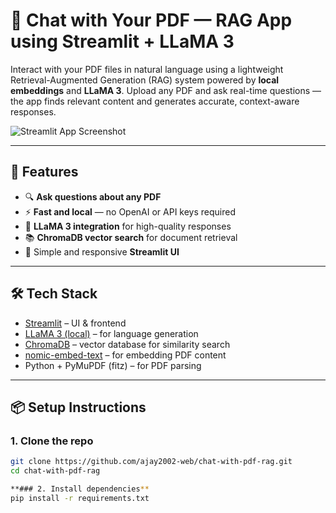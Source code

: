 # 📄 Chat with Your PDF — RAG App using Streamlit + LLaMA 3

Interact with your PDF files in natural language using a lightweight Retrieval-Augmented Generation (RAG) system powered by **local embeddings** and **LLaMA 3**. Upload any PDF and ask real-time questions — the app finds relevant content and generates accurate, context-aware responses.

![Streamlit App Screenshot](<img width="1897" height="827" alt="image" src="https://github.com/user-attachments/assets/c126047b-402c-42cb-8a5d-21073f01d931" />
) <!-- Replace with actual screenshot path -->

---

## 🚀 Features

- 🔍 **Ask questions about any PDF**  
- ⚡ **Fast and local** — no OpenAI or API keys required  
- 🧠 **LLaMA 3 integration** for high-quality responses  
- 📚 **ChromaDB vector search** for document retrieval  
- 🎨 Simple and responsive **Streamlit UI**

---

## 🛠️ Tech Stack

- [Streamlit](https://streamlit.io/) – UI & frontend
- [LLaMA 3 (local)](https://ollama.com/library/llama3) – for language generation
- [ChromaDB](https://www.trychroma.com/) – vector database for similarity search
- [nomic-embed-text](https://docs.nomic.ai/Nomic-Embed-Text/) – for embedding PDF content
- Python + PyMuPDF (fitz) – for PDF parsing

---

## 📦 Setup Instructions

### 1. Clone the repo
```bash
git clone https://github.com/ajay2002-web/chat-with-pdf-rag.git
cd chat-with-pdf-rag

**### 2. Install dependencies**
pip install -r requirements.txt
